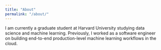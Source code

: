 ```yaml
---
title: "About"
permalink: "/about/"
---
```


I am currently a graduate student at Harvard University studying data science and machine learning. Previously, I worked as a software engineer on building end-to-end production-level machine learning workflows in the cloud.